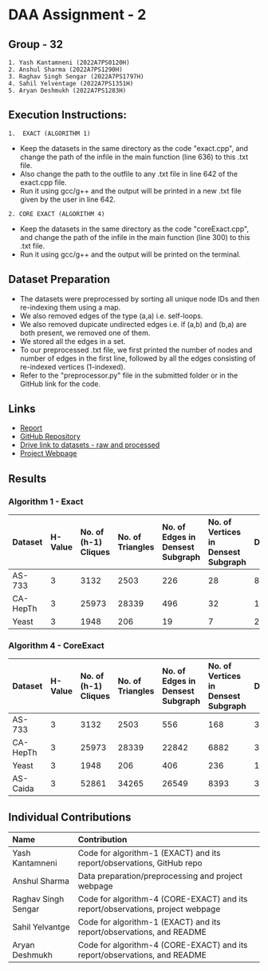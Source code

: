 # DAA Assignment - 2
## Group - 32

    1. Yash Kantamneni (2022A7PS0120H)
    2. Anshul Sharma (2022A7PS1290H)
    3. Raghav Singh Sengar (2022A7PS1797H)
    4. Sahil Yelventage (2022A7PS1351H)
    5. Aryan Deshmukh (2022A7PS1283H)

## Execution Instructions:

`1.  EXACT (ALGORITHM 1)`
- Keep the datasets in the same directory as the code "exact.cpp", and change the path of the infile in the main function (line 636) to this .txt file.
- Also change the path to the outfile to any .txt file in line 642 of the exact.cpp file.
- Run it using gcc/g++ and the output will be printed in a new .txt file given by the user in line 642.

`2. CORE EXACT (ALGORITHM 4)`
- Keep the datasets in the same directory as the code "coreExact.cpp", and change the path of the infile in the main function (line 300) to this .txt file.
- Run it using gcc/g++ and the output will be printed on the terminal.

## Dataset Preparation

- The datasets were preprocessed by sorting all unique node IDs and then re-indexing them using a map.
- We also removed edges of the type (a,a) i.e. self-loops.
- We also removed dupicate undirected edges i.e. if (a,b) and (b,a) are both present, we removed one of them.
- We stored all the edges in a set.
- To our preprocessed .txt file, we first printed the number of nodes and number of edges in the first line, followed by all the edges consisting of re-indexed vertices (1-indexed).
- Refer to the "preprocessor.py" file in the submitted folder or in the GitHub link for the code.

## Links

- [Report]()
- [GitHub Repository](https://github.com/yashk3204/DAA-Assignment-2)
- [Drive link to datasets - raw and processed](https://drive.google.com/drive/folders/1viBjIm0UYmm124JUhJw6uPYTB3F0TBuf?usp=sharing)
- [Project Webpage]()

## Results

### Algorithm 1 - Exact
| Dataset | H-Value | No. of (h-1) Cliques | No. of Triangles | No. of Edges in Densest Subgraph | No. of Vertices in Densest Subgraph | Density | Runtime |
| :------ | :-------| :--------------------| :--------------- | :------------------------------- | :---------------------------------- | :------ | :------ |
| AS-733 | 3 | 3132 | 2503 | 226 | 28 | 8.0714 | 61.3549s |
| CA-HepTh | 3 | 25973 | 28339 | 496 | 32 | 15.5 | 619.24s |
| Yeast | 3 | 1948 | 206 | 19 | 7 | 2.7142 | 5.26113s |

### Algorithm 4 - CoreExact
| Dataset | H-Value | No. of (h-1) Cliques | No. of Triangles | No. of Edges in Densest Subgraph | No. of Vertices in Densest Subgraph | Density | Runtime |
| :-------| :-------| :--------------------| :--------------- | :------------------------------- | :---------------------------------- | :------ | :------ |
| AS-733 | 3 | 3132 | 2503 | 556 | 168 | 3.3095 | 0.4194s |
| CA-HepTh | 3 | 25973 | 28339 | 22842 | 6882 | 3.3191 | 2.47503s |
| Yeast | 3 | 1948 | 206 | 406 | 236 | 1.7203 | 0.07966s |
| AS-Caida | 3 | 52861 | 34265 | 26549 | 8393 | 3.1632 | 32.0799s |

## Individual Contributions

| Name | Contribution |
| :-------- | :------- |
| Yash Kantamneni | Code for algorithm-1 (EXACT) and its report/observations, GitHub repo |
| Anshul Sharma | Data preparation/preprocessing and project webpage |
| Raghav Singh Sengar | Code for algorithm-4 (CORE-EXACT) and its report/observations, project webpage |
| Sahil Yelvantge | Code for algorithm-1 (EXACT) and its report/observations, and README |
| Aryan Deshmukh | Code for algorithm-4 (CORE-EXACT) and its report/observations, and README |